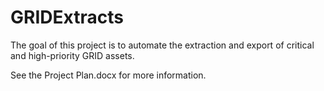 # GRIDExtracts

The goal of this project is to automate the extraction and export of critical and high-priority GRID assets.

See the Project Plan.docx for more information.

